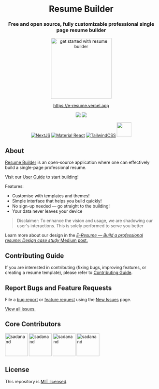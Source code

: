 <div align="center">

# Resume Builder

### Free and open source, fully customizable professional single page resume builder

<a href="https://e-resume.vercel.app/"><img src="https://user-images.githubusercontent.com/12962887/201484876-75290af9-ccd6-4f6d-be96-6a8fb4f20c4b.png" alt="get started with resume builder" height="200" widdth="330" />

https://e-resume.vercel.app

[![](https://img.shields.io/github/stars/sadanandpai/single-page-resume-builder?style=for-the-badge)](#stars)
[![](https://img.shields.io/github/forks/sadanandpai/single-page-resume-builder?style=for-the-badge)](#forks)

[![NextJS](https://skillicons.dev/icons?i=nextjs)](https://nextjs.org/)
[![Material React](https://skillicons.dev/icons?i=materialui)](https://mui.com/)
[![TailwindCSS](https://skillicons.dev/icons?i=tailwind)](https://tailwindcss.com/)
<a href="https://github.com/pmndrs/zustand"><img src="http://s3.amazonaws.com/pix.iemoji.com/images/emoji/apple/ios-12/256/bear-face.png" alt="" height="48" width="48" /></a>

</div>

## About

[Resume Builder](https://e-resume.vercel.app) is an open-source application where one can effectively build a single-page professional resume.

Visit our [User Guide](USER_GUIDE.md) to start building!

Features:

- Customise with templates and themes!
- Simple interface that helps you build quickly!
- No sign-up needed — go straight to the building!
- Your data never leaves your device

> Disclaimer: To enhance the vision and usage, we are shadowing our user's interactions. This is solely performed to serve you better

Learn more about our design in the [_E-Resume — Build a professional resume: Design case study_ Medium post.](https://uxplanet.org/e-resume-build-a-professional-resume-design-case-study-3dc02a6359ea)

## Contributing Guide

If you are interested in contributing (fixing bugs, improving features, or creating a resume template), please refer to [Contributing Guide](./CONTRIBUTING.md).

## Report Bugs and Feature Requests

File a [bug report](https://github.com/sadanandpai/resume-builder/issues/new?assignees=sadanandpai&labels=&template=bug_report.md&title=) or [feature request](https://github.com/sadanandpai/resume-builder/issues/new?assignees=sadanandpai&labels=&template=feature_request.md&title=) using the [New Issues](https://github.com/sadanandpai/resume-builder/issues/new/choose) page.

[View all issues.](https://github.com/sadanandpai/resume-builder/issues)

## Core Contributors

<a href="https://github.com/sadanandpai"><img src="https://avatars.githubusercontent.com/u/12962887" alt="sadanand" height="75px" width="75px" /></a> <a href="https://github.com/gopal1996"><img src="https://avatars.githubusercontent.com/u/22369081" alt="sadanand" height="75px" width="75px" /></a> <a href="https://github.com/vivek-nexus"><img src="https://avatars.githubusercontent.com/u/26523871" alt="sadanand" height="75px" width="75px" /></a> <a href="https://github.com/siva-kannan3"><img src="https://avatars.githubusercontent.com/u/60533560" alt="sadanand" height="75px" width="75px" /></a>

## License

This repository is [MIT licensed](./LICENSE).
